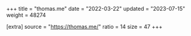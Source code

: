 +++
title = "thomas.me"
date = "2022-03-22"
updated = "2023-07-15"
weight = 48274

[extra]
source = "https://thomas.me/"
ratio = 14
size = 47
+++
